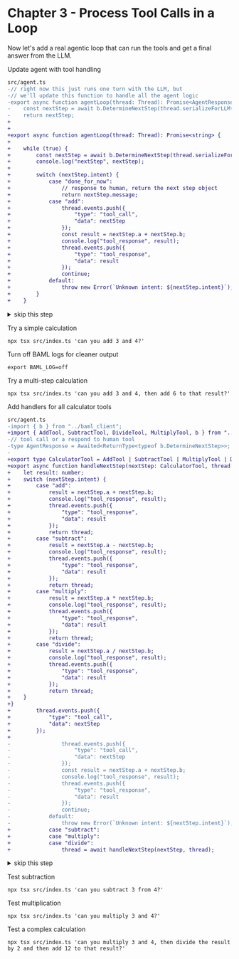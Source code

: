# Chapter 3 - Process Tool Calls in a Loop

Now let's add a real agentic loop that can run the tools and get a final answer from the LLM.

Update agent with tool handling

```diff
src/agent.ts
-// right now this just runs one turn with the LLM, but
-// we'll update this function to handle all the agent logic
-export async function agentLoop(thread: Thread): Promise<AgentResponse> {
-    const nextStep = await b.DetermineNextStep(thread.serializeForLLM());
-    return nextStep;
+
+
+export async function agentLoop(thread: Thread): Promise<string> {
+
+    while (true) {
+        const nextStep = await b.DetermineNextStep(thread.serializeForLLM());
+        console.log("nextStep", nextStep);
+
+        switch (nextStep.intent) {
+            case "done_for_now":
+                // response to human, return the next step object
+                return nextStep.message;
+            case "add":
+                thread.events.push({
+                    "type": "tool_call",
+                    "data": nextStep
+                });
+                const result = nextStep.a + nextStep.b;
+                console.log("tool_response", result);
+                thread.events.push({
+                    "type": "tool_response",
+                    "data": result
+                });
+                continue;
+            default:
+                throw new Error(`Unknown intent: ${nextStep.intent}`);
+        }
+    }
```

<details>
<summary>skip this step</summary>

    cp ./walkthrough/03-agent.ts src/agent.ts

</details>

Try a simple calculation

    npx tsx src/index.ts 'can you add 3 and 4?'

Turn off BAML logs for cleaner output

    export BAML_LOG=off

Try a multi-step calculation

    npx tsx src/index.ts 'can you add 3 and 4, then add 6 to that result?'

Add handlers for all calculator tools

```diff
src/agent.ts
-import { b } from "../baml_client";
+import { AddTool, SubtractTool, DivideTool, MultiplyTool, b } from "../baml_client";
-// tool call or a respond to human tool
-type AgentResponse = Awaited<ReturnType<typeof b.DetermineNextStep>>;
-
+export type CalculatorTool = AddTool | SubtractTool | MultiplyTool | DivideTool;
+export async function handleNextStep(nextStep: CalculatorTool, thread: Thread): Promise<Thread> {
+    let result: number;
+    switch (nextStep.intent) {
+        case "add":
+            result = nextStep.a + nextStep.b;
+            console.log("tool_response", result);
+            thread.events.push({
+                "type": "tool_response",
+                "data": result
+            });
+            return thread;
+        case "subtract":
+            result = nextStep.a - nextStep.b;
+            console.log("tool_response", result);
+            thread.events.push({
+                "type": "tool_response",
+                "data": result
+            });
+            return thread;
+        case "multiply":
+            result = nextStep.a * nextStep.b;
+            console.log("tool_response", result);
+            thread.events.push({
+                "type": "tool_response",
+                "data": result
+            });
+            return thread;
+        case "divide":
+            result = nextStep.a / nextStep.b;
+            console.log("tool_response", result);
+            thread.events.push({
+                "type": "tool_response",
+                "data": result
+            });
+            return thread;
+    }
+}
+        thread.events.push({
+            "type": "tool_call",
+            "data": nextStep
+        });
+
-                thread.events.push({
-                    "type": "tool_call",
-                    "data": nextStep
-                });
-                const result = nextStep.a + nextStep.b;
-                console.log("tool_response", result);
-                thread.events.push({
-                    "type": "tool_response",
-                    "data": result
-                });
-                continue;
-            default:
-                throw new Error(`Unknown intent: ${nextStep.intent}`);
+            case "subtract":
+            case "multiply":
+            case "divide":
+                thread = await handleNextStep(nextStep, thread);
```

<details>
<summary>skip this step</summary>

    cp ./walkthrough/03b-agent.ts src/agent.ts

</details>

Test subtraction

    npx tsx src/index.ts 'can you subtract 3 from 4?'

Test multiplication

    npx tsx src/index.ts 'can you multiply 3 and 4?'

Test a complex calculation

    npx tsx src/index.ts 'can you multiply 3 and 4, then divide the result by 2 and then add 12 to that result?'

